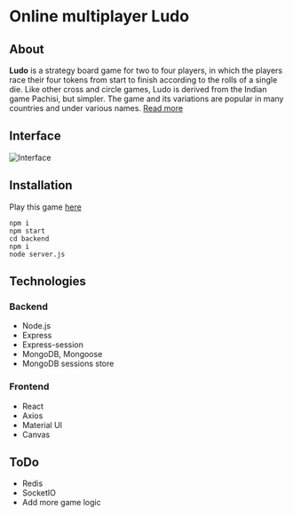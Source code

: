 # Online multiplayer Ludo
## About

**Ludo** is a strategy board game for two to four players, in which the players race their four tokens from start to finish according to the rolls of a single die. Like other cross and circle games, Ludo is derived from the Indian game Pachisi, but simpler. The game and its variations are popular in many countries and under various names.  [Read more](https://en.wikipedia.org/wiki/Ludo_(board_game))

## Interface
![Interface](https://github.com/Wenszel/mern-ludo/blob/main/src/images/readme1.png?raw=true)

## Installation
Play this game [here](https://smaga-wiktor-ludo.herokuapp.com)
```
npm i
npm start 
cd backend
npm i
node server.js
``` 

## Technologies
### Backend
- Node.js
- Express 
- Express-session
- MongoDB, Mongoose
- MongoDB sessions store
### Frontend
- React 
- Axios
- Material UI
- Canvas
## ToDo
- Redis
- SocketIO
- Add more game logic